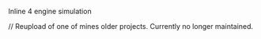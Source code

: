 Inline 4 engine simulation

//
Reupload of one of mines older projects. Currently no longer maintained.
